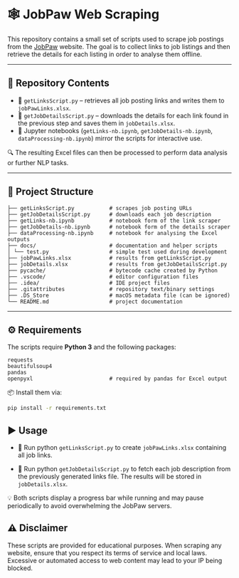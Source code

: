 # 🕸️ JobPaw Web Scraping

This repository contains a small set of scripts used to scrape job postings from the [JobPaw](https://www.jobpaw.com/) website. The goal is to collect links to job listings and then retrieve the details for each listing in order to analyse them offline.

---

## 📂 Repository Contents

- 🧲 `getLinksScript.py` – retrieves all job posting links and writes them to `jobPawLinks.xlsx`.
- 📄 `getJobDetailsScript.py` – downloads the details for each link found in the previous step and saves them in `jobDetails.xlsx`.
- 📓 Jupyter notebooks (`getLinks-nb.ipynb`, `getJobDetails-nb.ipynb`, `dataProcessing-nb.ipynb`) mirror the scripts for interactive use.

🔍 The resulting Excel files can then be processed to perform data analysis or further NLP tasks.

---

## 🧱 Project Structure

```
├── getLinksScript.py           # scrapes job posting URLs
├── getJobDetailsScript.py      # downloads each job description
├── getLinks-nb.ipynb           # notebook form of the link scraper
├── getJobDetails-nb.ipynb      # notebook form of the details scraper
├── dataProcessing-nb.ipynb     # notebook for analysing the Excel outputs
├── docs/                       # documentation and helper scripts
│ └── test.py                   # simple test used during development
├── jobPawLinks.xlsx            # results from getLinksScript.py
├── jobDetails.xlsx             # results from getJobDetailsScript.py
├── pycache/                    # bytecode cache created by Python
├── .vscode/                    # editor configuration files
├── .idea/                      # IDE project files
├── .gitattributes              # repository text/binary settings
├── .DS_Store                   # macOS metadata file (can be ignored)
└── README.md                   # project documentation
```

---

## ⚙️ Requirements

The scripts require **Python 3** and the following packages:

```
requests
beautifulsoup4
pandas
openpyxl                        # required by pandas for Excel output
```

📦 Install them via:

```bash
pip install -r requirements.txt
```

## ▶️ Usage

- 🔗 Run python `getLinksScript.py` to create `jobPawLinks.xlsx` containing all job links.

- 📑 Run python `getJobDetailsScript.py` to fetch each job description from the previously generated links file. The results will be stored in `jobDetails.xlsx`.

💡 Both scripts display a progress bar while running and may pause periodically to avoid overwhelming the JobPaw servers.

## ⚠️ Disclaimer

These scripts are provided for educational purposes.
When scraping any website, ensure that you respect its terms of service and local laws. Excessive or automated access to web content may lead to your IP being blocked.
